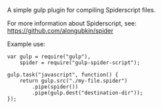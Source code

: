 A simple gulp plugin for compiling Spiderscript files.

For more information about Spiderscript, see: https://github.com/alongubkin/spider

Example use:

	var gulp = require("gulp"),
		spider = require("gulp-spider-script");

	gulp.task("javascript", function() {
		return gulp.src("./my-file.spider")
			.pipe(spider())
			.pipe(gulp.dest("destination-dir"));
	});